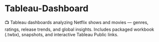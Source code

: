 # Tableau-Dashboard
📺 Tableau dashboards analyzing Netflix shows and movies — genres, ratings, release trends, and global insights. Includes packaged workbook (.twbx), snapshots, and interactive Tableau Public links.
